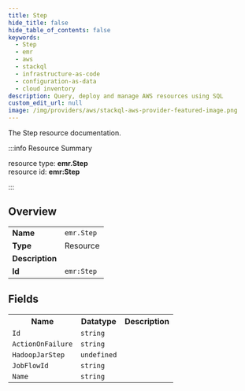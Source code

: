 ```yaml
---
title: Step
hide_title: false
hide_table_of_contents: false
keywords:
  - Step
  - emr
  - aws
  - stackql
  - infrastructure-as-code
  - configuration-as-data
  - cloud inventory
description: Query, deploy and manage AWS resources using SQL
custom_edit_url: null
image: /img/providers/aws/stackql-aws-provider-featured-image.png
---
```

The Step resource documentation.

:::info Resource Summary

<div class="row">
<div class="providerDocColumn">
<span>resource type:&nbsp;<b>emr.Step</b></span><br />
<span>resource id:&nbsp;<b>emr:Step</b></span><br />
</div>
</div>

:::

## Overview
<table><tbody>
<tr><td><b>Name</b></td><td><code>emr.Step</code></td></tr>
<tr><td><b>Type</b></td><td>Resource</td></tr>
<tr><td><b>Description</b></td><td></td></tr>
<tr><td><b>Id</b></td><td><code>emr:Step</code></td></tr>
</tbody></table>

## Fields
<table><tbody>
<tr><th>Name</th><th>Datatype</th><th>Description</th></tr>
<tr><td><code>Id</code></td><td><code>string</code></td><td></td></tr><tr><td><code>ActionOnFailure</code></td><td><code>string</code></td><td></td></tr><tr><td><code>HadoopJarStep</code></td><td><code>undefined</code></td><td></td></tr><tr><td><code>JobFlowId</code></td><td><code>string</code></td><td></td></tr><tr><td><code>Name</code></td><td><code>string</code></td><td></td></tr>
</tbody></table>